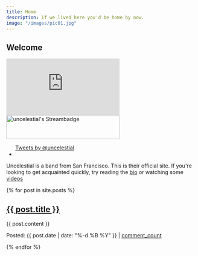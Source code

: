 ```yaml
---
title: Home
description: If we lived here you'd be home by now. 
image: "/images/pic01.jpg"
---
```


## Welcome

<div id="twitch">
<iframe id="twitchvid" src="http://www.twitch.tv/uncelestial/embed" frameborder="0" scrolling="no"></iframe>
<a href="http://twitch.tv/uncelestial"><img src="http://streambadge.com/twitch/light/uncelestial.png" width="300" height="64" alt="uncelestial's Streambadge"></a>
</div>
<ul id="socialstuff">
<a class="twitter-timeline" href="https://twitter.com/uncelestial" data-widget-id="518837278257336320">Tweets by @uncelestial</a>
<script>!function(d,s,id){var js,fjs=d.getElementsByTagName(s)[0],p=/^http:/.test(d.location)?'http':'https';if(!d.getElementById(id)){js=d.createElement(s);js.id=id;js.src=p+"://platform.twitter.com/widgets.js";fjs.parentNode.insertBefore(js,fjs);}}(document,"script","twitter-wjs");</script>
</li>
<li>
<div class="fb-like-box" data-href="https://www.facebook.com/uncelestial" data-width="162" data-height="300" data-colorscheme="light" data-show-faces="false" data-header="true" data-stream="true" data-show-border="false"></div>
</li>
</ul>

Uncelestial is a band from San Francisco. This is their official site. If you're looking 
to get acquainted quickly, try reading the [bio](/about) or watching some [videos](/videos)

{% for post in site.posts %}
<h2><a href="{{ post.url }}">{{ post.title }}</a></h2>
<p>{{ post.content }}</p>
<p>Posted: {{ post.date | date: "%-d %B %Y" }} | <a href="{{ post.url }}#disqus_thread">comment_count</a></p>
{% endfor %}

